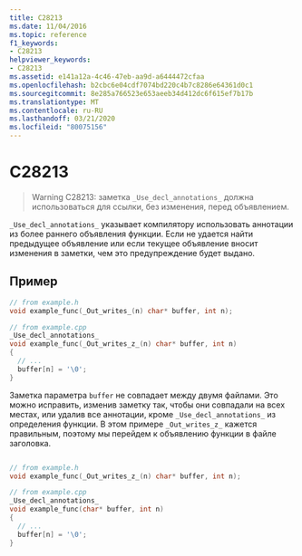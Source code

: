```yaml
---
title: C28213
ms.date: 11/04/2016
ms.topic: reference
f1_keywords:
- C28213
helpviewer_keywords:
- C28213
ms.assetid: e141a12a-4c46-47eb-aa9d-a6444472cfaa
ms.openlocfilehash: b2cbc6e04cdf7074bd220c4b7c8286e64361d0c1
ms.sourcegitcommit: 8e285a766523e653aeeb34d412dc6f615ef7b17b
ms.translationtype: MT
ms.contentlocale: ru-RU
ms.lasthandoff: 03/21/2020
ms.locfileid: "80075156"
---
```

# <a name="c28213"></a>C28213

> Warning C28213: заметка `_Use_decl_annotations_` должна использоваться для ссылки, без изменения, перед объявлением.

`_Use_decl_annotations_` указывает компилятору использовать аннотации из более раннего объявления функции.  Если не удается найти предыдущее объявление или если текущее объявление вносит изменения в заметки, чем это предупреждение будет выдано.

## <a name="example"></a>Пример

```cpp
// from example.h
void example_func(_Out_writes_(n) char* buffer, int n);

// from example.cpp
_Use_decl_annotations_
void example_func(_Out_writes_z_(n) char* buffer, int n)
{
  // ...
  buffer[n] = '\0';
}
```

Заметка параметра `buffer` не совпадает между двумя файлами.  Это можно исправить, изменив заметку так, чтобы они совпадали на всех местах, или удалив все аннотации, кроме `_Use_decl_annotations_` из определения функции.  В этом примере `_Out_writes_z_` кажется правильным, поэтому мы перейдем к объявлению функции в файле заголовка.

```cpp

// from example.h
void example_func(_Out_writes_z_(n) char* buffer, int n);

// from example.cpp
_Use_decl_annotations_
void example_func(char* buffer, int n)
{
  // ...
  buffer[n] = '\0';
}
```
